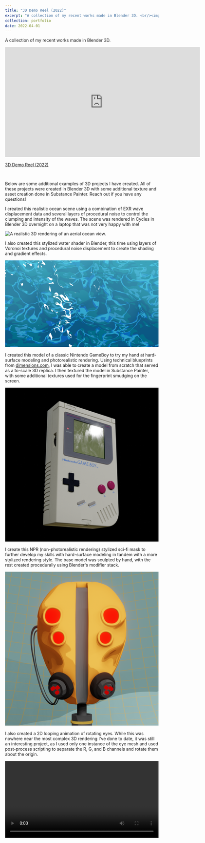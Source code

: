 ```yaml
---
title: "3D Demo Reel (2022)"
excerpt: "A collection of my recent works made in Blender 3D. <br/><img src='/images/3D/ocean.png'>"
collection: portfolio
date: 2022-04-01
---
```


A collection of my recent works made in Blender 3D.

<iframe src="https://player.vimeo.com/video/707433957?h=3586727586" width="640" height="360" frameborder="0" allow="autoplay; fullscreen; picture-in-picture" allowfullscreen style="margin-left:auto; margin-right:auto;"></iframe>
<p><a href="https://vimeo.com/707433957">3D Demo Reel (2022)</a></p><br>

Below are some additional examples of 3D projects I have created. All of these projects were created in Blender 3D with some additional texture and asset creation done in Substance Painter. Reach out if you have any questions!

I created this realistic ocean scene using a combination of EXR wave displacement data and several layers of procedural noise to control the clumping and intensity of the waves. The scene was rendered in Cycles in Blender 3D overnight on a laptop that was not very happy with me!

![A realistic 3D rendering of an aerial ocean view.](/images/3D/ocean.png)

I also created this stylized water shader in Blender, this time using layers of Voronoi textures and procedural noise displacement to create the shading and gradient effects.

![A still image of a stylized water shater.](/images/3D/water.png)

I created this model of a classic Nintendo GameBoy to try my hand at hard-surface modeling and photorealistic rendering. Using technical blueprints from [dimensions.com](https://www.dimensions.com/element/game-boy), I was able to create a model from scratch that served as a to-scale 3D replica. I then textured the model in Substance Painter, with some additional textures used for the fingerprint smudging on the screen.

![A realistic Nintendo GameBoy rendering.](/images/3D/gameboy.png)

I create this NPR (non-photorealistic rendering) stylized sci-fi mask to further develop my skills with hard-surface modeling in tandem with a more stylized rendering style. The base model was sculpted by hand, with the rest created procedurally using Blender's modifier stack.

![A stylized, sci-fi hard-surface mask.](/images/3D/hard_surface_mask.png)

I also created a 2D looping animation of rotating eyes. While this was nowhere near the most complex 3D rendering I've done to date, it was still an interesting project, as I used only one instance of the eye mesh and used post-process scripting to separate the R, G, and B channels and rotate them about the origin.

<video width="100%" controls loop>
  <source src="/images/3D/eye_colors.mp4" type="video/mp4">
</video>
